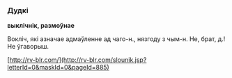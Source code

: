 ### Дудкі
**выклічнік, размоўнае**

Вокліч, які азначае адмаўленне ад чаго-н., нязгоду з чым-н. Не, брат, д.! Не ўгаворыш.

<a rel="author">[http://rv-blr.com/](http://rv-blr.com/slounik.jsp?letterId=0&maskId=0&pageId=885)</a>
